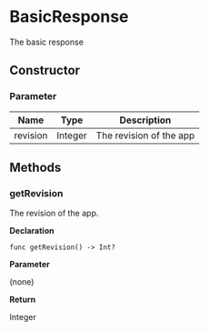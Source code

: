 # BasicResponse
The  basic response

## Constructor

### **Parameter**


| Name| Type| Description |
| --- | --- | --- |
| revision | Integer | The revision of the app

## Methods

### getRevision

The revision of the app.

**Declaration**

```
func getRevision() -> Int?
```

**Parameter**

(none)

**Return**

Integer